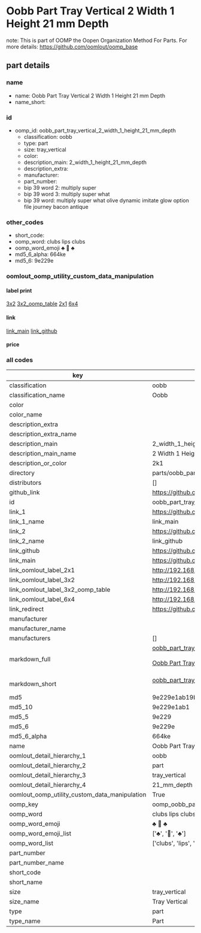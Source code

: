 # Oobb Part Tray Vertical 2 Width 1 Height 21 mm Depth  

note: This is part of OOMP the Oopen Organization Method For Parts. For more details: https://github.com/oomlout/oomp_base

##  part details
  







### name
* name: Oobb Part Tray Vertical 2 Width 1 Height 21 mm Depth
* name_short: 
### id
* oomp_id: oobb_part_tray_vertical_2_width_1_height_21_mm_depth
  * classification: oobb
  * type: part
  * size: tray_vertical
  * color: 
  * description_main: 2_width_1_height_21_mm_depth
  * description_extra: 
  * manufacturer: 
  * part_number: 
  * bip 39 word 2: multiply super
  * bip 39 word 3: multiply super what
  * bip 39 word: multiply super what olive dynamic imitate glow option file journey bacon antique

### other_codes
* short_code: 
* oomp_word: clubs lips clubs
* oomp_word_emoji :clubs: :lips: :clubs:
* md5_6_alpha: 664ke
* md5_6: 9e229e






### oomlout_oomp_utility_custom_data_manipulation
#### label print
[3x2](http://192.168.1.245:1112/?label=oomp%20664ke)
[3x2_oomp_table](http://192.168.1.108:1112/?label=oomp%20664ke)
[2x1](http://192.168.1.242:1112/?label=oomp%20664ke)
[6x4](http://192.168.1.55:1112/?label=oomp%20664ke)    

#### link

[link_main](https://github.com/oomlout/oomlout_oomp_version_1_messy/tree/main/parts/oobb_part_tray_vertical_2_width_1_height_21_mm_depth) [link_github](https://github.com/oomlout/oomlout_oomp_version_1_messy/tree/main/parts/oobb_part_tray_vertical_2_width_1_height_21_mm_depth)                             

#### price







### all codes 
| key | value |  
| --- | --- |  
| classification | oobb |  
| classification_name | Oobb |  
| color |  |  
| color_name |  |  
| description_extra |  |  
| description_extra_name |  |  
| description_main | 2_width_1_height_21_mm_depth |  
| description_main_name | 2 Width 1 Height 21 mm Depth |  
| description_or_color | 2k1 |  
| directory | parts/oobb_part_tray_vertical_2_width_1_height_21_mm_depth |  
| distributors | [] |  
| github_link | https://github.com/oomlout/oomlout_oomp_part_src/tree/main/parts/oobb_part_tray_vertical_2_width_1_height_21_mm_depth |  
| id | oobb_part_tray_vertical_2_width_1_height_21_mm_depth |  
| link_1 | https://github.com/oomlout/oomlout_oomp_version_1_messy/tree/main/parts/oobb_part_tray_vertical_2_width_1_height_21_mm_depth |  
| link_1_name | link_main |  
| link_2 | https://github.com/oomlout/oomlout_oomp_version_1_messy/tree/main/parts/oobb_part_tray_vertical_2_width_1_height_21_mm_depth |  
| link_2_name | link_github |  
| link_github | https://github.com/oomlout/oomlout_oomp_version_1_messy/tree/main/parts/oobb_part_tray_vertical_2_width_1_height_21_mm_depth |  
| link_main | https://github.com/oomlout/oomlout_oomp_version_1_messy/tree/main/parts/oobb_part_tray_vertical_2_width_1_height_21_mm_depth |  
| link_oomlout_label_2x1 | http://192.168.1.242:1112/?label=oomp%20664ke |  
| link_oomlout_label_3x2 | http://192.168.1.245:1112/?label=oomp%20664ke |  
| link_oomlout_label_3x2_oomp_table | http://192.168.1.108:1112/?label=oomp%20664ke |  
| link_oomlout_label_6x4 | http://192.168.1.55:1112/?label=oomp%20664ke |  
| link_redirect | https://github.com/oomlout/oomlout_oomp_version_1_messy/tree/main/parts/oobb_part_tray_vertical_2_width_1_height_21_mm_depth |  
| manufacturer |  |  
| manufacturer_name |  |  
| manufacturers | [] |  
| markdown_full | [oobb_part_tray_vertical_2_width_1_height_21_mm_depth](none)<br>[](none)<br>[Oobb Part Tray Vertical 2 Width 1 Height 21 Mm Depth](none)<br><br> |  
| markdown_short | [oobb_part_tray_vertical_2_width_1_height_21_mm_depth](none)<br><br> |  
| md5 | 9e229e1ab19bac79c5a269a3f3b66c8b |  
| md5_10 | 9e229e1ab1 |  
| md5_5 | 9e229 |  
| md5_6 | 9e229e |  
| md5_6_alpha | 664ke |  
| name | Oobb Part Tray Vertical 2 Width 1 Height 21 mm Depth |  
| oomlout_detail_hierarchy_1 | oobb |  
| oomlout_detail_hierarchy_2 | part |  
| oomlout_detail_hierarchy_3 | tray_vertical |  
| oomlout_detail_hierarchy_4 | 21_mm_depth |  
| oomlout_oomp_utility_custom_data_manipulation | True |  
| oomp_key | oomp_oobb_part_tray_vertical_2_width_1_height_21_mm_depth |  
| oomp_word | clubs lips clubs |  
| oomp_word_emoji | :clubs: :lips: :clubs: |  
| oomp_word_emoji_list | [':clubs:', ':lips:', ':clubs:'] |  
| oomp_word_list | ['clubs', 'lips', 'clubs'] |  
| part_number |  |  
| part_number_name |  |  
| short_code |  |  
| short_name |  |  
| size | tray_vertical |  
| size_name | Tray Vertical |  
| type | part |  
| type_name | Part |  
